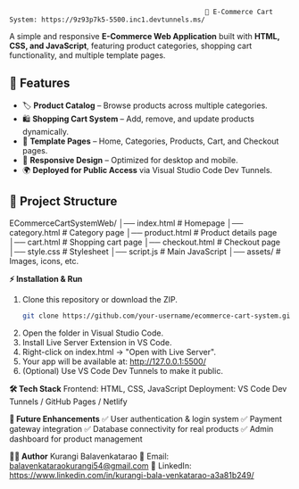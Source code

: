                                                      🛒 E-Commerce Cart System: https://9z93p7k5-5500.inc1.devtunnels.ms/

A simple and responsive **E-Commerce Web Application** built with **HTML, CSS, and JavaScript**, featuring product categories, shopping cart functionality, and multiple template pages.  

## 🚀 Features
- 🏷️ **Product Catalog** – Browse products across multiple categories.  
- 🛍️ **Shopping Cart System** – Add, remove, and update products dynamically.  
- 📑 **Template Pages** – Home, Categories, Products, Cart, and Checkout pages.  
- 📱 **Responsive Design** – Optimized for desktop and mobile.  
- 🌍 **Deployed for Public Access** via Visual Studio Code Dev Tunnels.  

## 📂 Project Structure
ECommerceCartSystemWeb/
│── index.html # Homepage
│── category.html # Category page
│── product.html # Product details page
│── cart.html # Shopping cart page
│── checkout.html # Checkout page
│── style.css # Stylesheet
│── script.js # Main JavaScript
│── assets/ # Images, icons, etc.


**⚡ Installation & Run**
1. Clone this repository or download the ZIP.  
   ```bash
   git clone https://github.com/your-username/ecommerce-cart-system.git
2. Open the folder in Visual Studio Code.
3. Install Live Server Extension in VS Code.
4. Right-click on index.html → "Open with Live Server".
5. Your app will be available at: http://127.0.0.1:5500/
6. (Optional) Use VS Code Dev Tunnels to make it public.

**🛠️ Tech Stack**
Frontend: HTML, CSS, JavaScript
Deployment: VS Code Dev Tunnels / GitHub Pages / Netlify

**📌 Future Enhancements**
✅ User authentication & login system
✅ Payment gateway integration
✅ Database connectivity for real products
✅ Admin dashboard for product management

**👨‍💻 Author**
Kurangi Balavenkatarao
📧 Email: balavenkataraokurangi54@gmail.com
🔗 LinkedIn: https://www.linkedin.com/in/kurangi-bala-venkatarao-a3a81b249/
